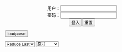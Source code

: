 <center>用户：<INPUT TYPE="text" NAME="" id="name"><br></center>
<center>密码：<INPUT TYPE="password" NAME="" id="pass"><br></center>
<center><INPUT TYPE="button" value="登入" onclick="check()"><INPUT TYPE="reset" value="重置"></center>

<div style="display: none" id="mdm" name="dmd">
  <button onclick="location.reload()">Cover 0</button>
</div>

<button style="display: none" name="dmd" onclick="toggleb()">toggle</button>
<button onclick="loadparse()">loadparse</button>

<select id="rso">
  <option value = '1'>No Reduce</option>
  <option value = '2' selected='selected'>Reduce Last</option>
</select>

<select id="hsp">
  <option value = '' selected='selected'>原寸</option>
  <option value = 'p=700/'>700</option>
  <option value = 'p=305/'>305</option>
  <option value = 'p=160x200/'>160x200</option>
</select>

<br>
<div style="display: none" id="mdc" name="dmd">
</div>

<pre style="display: none" id = "raw">
<!-- 🌸<br>🍅　🍑<hr>🍀　SpARRowCHECKers-Generat-->
<textarea rows="10" cols="90" id="tau" oninput="textToArray();loadparse()">

</textarea><br><!-- 🍀<br>🍑　🍅<hr>🌸 -->

<textarea rows="30" cols="100" id="tar" oninput="loadparse()">

https://static.javhd.com/h5/files/video/5058-19258-900x250.mp4

PlumperPass 179B-01 SSBBW Porn Video by fruhrhope | ImageFap
https://www.imagefap.com/video.php?vid=665251

https://img.moviefap.com/a3:2q80w160r/107/66/52/665251/thumbs/16.jpg

<font size="1" style="color:#DCDCDC">2022-04-01</font>

PlumperPass 215B-01 ssbbw Porn Video by fruhrhope | ImageFap
https://www.imagefap.com/video.php?vid=665115

https://img.moviefap.com/a3:2q80w160r/107/66/51/665115/thumbs/3.jpg

<font size="1" style="color:#DCDCDC">2022-04-01</font>

PlumperPass 026-02 Porn Video by fruhrhope | ImageFap
https://www.imagefap.com/video.php?vid=664705

https://img.moviefap.com/a3:2q80w160r/107/66/47/664705/thumbs/11.jpg

<font size="1" style="color:#DCDCDC">2022-04-01</font>

Calisi Ink Fucking In Rotterdam Porn Video by wtkxfc | ImageFap
https://www.imagefap.com/video.php?vid=663646

https://img.moviefap.com/a3:2q80w160r/107/66/36/663646/thumbs/6.jpg

<font size="1" style="color:#DCDCDC">2022-04-01</font>

Monsters Of Double Anal Porn Video by wtkxfc | ImageFap
https://www.imagefap.com/video.php?vid=668132

https://img.moviefap.com/a3:2q80w160r/107/66/81/668132/thumbs/18.jpg

<font size="1" style="color:#DCDCDC">2022-04-01</font>

<font size="2"><b>
Real estate agent wants to reward her client Porn Video by Fignine699 | ImageFap</b></font><br>
https://www.imagefap.com/video.php?vid=656349

<font size="1" style="color:#DCDCDC"><b>2022/2/5 下午8:39:51</b></font><br>

<font size="2"><b>
Pretty asian show in pantyhose Porn Video by VOS-COLLANTS | ImageFap</b></font><br>
https://www.imagefap.com/video.php?vid=557762

<font size="1" style="color:#DCDCDC"><b>2022/2/5 下午8:35:44</b></font><br>

<font size="2"><b>
Ballerina show hairy pussy under pantyhose Porn Video by VOS-COLLANTS | ImageFap</b></font><br>
https://www.imagefap.com/video.php?vid=656564

<font size="1" style="color:#DCDCDC"><b>2022/2/5 下午8:34:57</b></font><br>

<font size="3"><b>
how long can he go before his wife catches him Porn Video by Greiley66 | ImageFap</b></font><br>
https://www.imagefap.com/video.php?vid=654954

https://img.moviefap.com/a3:2q80w160r/107/65/49/654954/thumbs/20.jpg

<font size="1" style="color:#DCDCDC"><b>2022/1/27 下午11:50:17</b></font><br>

<font size="2"><b>
My stepsis fans want to see her get creampie Porn Video by Linley963 | ImageFap</b></font><br>
https://www.imagefap.com/video.php?vid=654970

https://img.moviefap.com/a3:2q80w160r/107/65/49/654970/thumbs/19.jpg

<font size="1" style="color:#DCDCDC"><b>2022/1/27 下午11:49:24</b></font><br>

<font size="2"><b>
I just wanted to save this somewhere Porn Video by 08231960 | ImageFap</b></font><br>
https://www.imagefap.com/video.php?vid=653409

https://img.moviefap.com/a3:2q80w160r/104/65/34/653409/thumbs/23.jpg

<font size="1" style="color:#DCDCDC"><b>2022/1/17 下午8:30:17</b></font><br>

<font size="2"><b>
Busty Roommates Want My Dick Porn Video by turnerkh31 | ImageFap</b></font><br>
https://www.imagefap.com/video.php?vid=653395

https://img.moviefap.com/a3:2q80w160r/104/65/33/653395/thumbs/19.jpg

<font size="1" style="color:#DCDCDC"><b>2022/1/13 上午10:13:48</b></font><br>

<font size="2"><b>
Full Body Massage Porn Video by turnerkh31 | ImageFap</b></font><br>
https://www.imagefap.com/video.php?vid=653031

https://img.moviefap.com/a3:2q80w160r/104/65/30/653031/thumbs/10.jpg

<font size="1" style="color:#DCDCDC"><b>2022/1/13 上午10:14:11</b></font><br>

<font size="2"><b>
MILF Gloryholes Gone Wild Porn Video by turnerkh31 | ImageFap</b></font><br>
https://www.imagefap.com/video.php?vid=652460

https://img.moviefap.com/a3:2q80w160r/104/65/24/652460/thumbs/23.jpg

<font size="1" style="color:#DCDCDC"><b>2022/1/13 上午10:14:30</b></font><br>

<font size="3"><b>
PlumperPass 054-34 Porn Video by fruhrhope | ImageFap</b></font><br>
https://www.imagefap.com/video.php?vid=652606

https://img.moviefap.com/a3:2q80w160r/104/65/26/652606/thumbs/10.jpg

<font size="1" style="color:#DCDCDC"><b>2022/1/12 下午9:41:04</b></font><br>

<font size="2"><b>
PlumperPass 253-24 Porn Video by fruhrhope | ImageFap</b></font><br>
https://www.imagefap.com/video.php?vid=652034

https://img.moviefap.com/a3:2q80w160r/104/65/20/652034/thumbs/18.jpg

<font size="1" style="color:#DCDCDC"><b>2022/1/12 下午9:46:14</b></font><br>

<font size="2"><b>
PlumperPass 211A-01 Porn Video by fruhrhope | ImageFap</b></font><br>
https://www.imagefap.com/video.php?vid=651673

https://img.moviefap.com/a3:2q80w160r/104/65/16/651673/thumbs/18.jpg

<font size="1" style="color:#DCDCDC"><b>2022/1/12 下午9:44:13</b></font><br>

<font size="2"><b>
Mimosa Porn Video by fruhrhope | ImageFap</b></font><br>
https://www.imagefap.com/video.php?vid=649342

https://img.moviefap.com/a3:2q80w160r/106/64/93/649342/thumbs/26.jpg

<font size="1" style="color:#DCDCDC"><b>2022/1/12 下午9:49:55</b></font><br>

<font size="2"><b>
PlumperPass 119-12 Porn Video by fruhrhope | ImageFap</b></font><br>
https://www.imagefap.com/video.php?vid=650477

https://img.moviefap.com/a3:2q80w160r/104/65/04/650477/thumbs/11.jpg

<font size="1" style="color:#DCDCDC"><b>2021/12/31 下午8:43:28</b></font><br>

<font size="2"><b>
Janet Jade Porn Video by Ozain | ImageFap</b></font><br>
https://www.imagefap.com/video.php?vid=649933

https://img.moviefap.com/a3:2q80w160r/104/64/99/649933/thumbs/17.jpg

<font size="1" style="color:#DCDCDC"><b>2021/12/31 下午9:04:11</b></font><br>

<font size="2"><b>
Carmen Hayes Porn Video by Ozain | ImageFap</b></font><br>
https://www.imagefap.com/video.php?vid=649935

https://img.moviefap.com/a3:2q80w160r/104/64/99/649935/thumbs/20.jpg

<font size="1" style="color:#DCDCDC"><b>2021/12/31 下午9:02:24</b></font><br>

<font size="2"><b>
Dolly Martin Porn Video by Ozain | ImageFap</b></font><br>
https://www.imagefap.com/video.php?vid=650001

https://img.moviefap.com/a3:2q80w160r/104/65/00/650001/thumbs/15.jpg

<font size="1" style="color:#DCDCDC"><b>2021/12/31 下午9:01:36</b></font><br>

<font size="2"><b>
Like a pair of papayas boobs Porn Video by Mainbert61 | ImageFap</b></font><br>
https://www.imagefap.com/video.php?vid=648350

https://img.moviefap.com/a3:2q80w160r/106/64/83/648350/thumbs/2.jpg

<font size="1" style="color:#DCDCDC"><b>2021/12/20 下午4:27:09</b></font><br>

<font size="2"><b>
Compilation of a perfect blonde and cum in her mouth Porn Video by WhiskFapLover | ImageFap</b></font><br>
https://www.imagefap.com/video.php?vid=640247

https://img.moviefap.com/a3:2q80w160r/105/64/02/640247/thumbs/1.jpg

<font size="1" style="color:#DCDCDC"><b>2021/12/20 下午4:38:34</b></font><br>

<font size="3"><b>
Paisley Porter hot and friendly blonde plays with the c Porn Video by WhiskFapLover | ImageFap</b></font><br>
https://www.imagefap.com/video.php?vid=625996

https://img.moviefap.com/a3:2q80w160r/101/62/59/625996/thumbs/2.jpg

<font size="1" style="color:#DCDCDC"><b>2021/12/20 下午4:39:33</b></font><br>

<font size="2"><b>
Jewelz solo Porn Video by WhiskFapLover | ImageFap</b></font><br>
https://www.imagefap.com/video.php?vid=648459

https://img.moviefap.com/a3:2q80w160r/106/64/84/648459/thumbs/2.jpg

<font size="1" style="color:#DCDCDC"><b>2021/12/20 下午4:36:17</b></font><br>

<font size="2"><b>
hot woman does sexual magic for the client Porn Video by WhiskFapLover | ImageFap</b></font><br>
https://www.imagefap.com/video.php?vid=594565

https://img.moviefap.com/a3:2q80w160r/thumbs/95/594565-2l.jpg

<font size="1" style="color:#DCDCDC"><b>2021/12/20 下午4:50:22</b></font><br>

<font size="2"><b>
Duo of beautiful girls play with delicious oil Porn Video by WhiskFapLover | ImageFap</b></font><br>
https://www.imagefap.com/video.php?vid=614429

https://img.moviefap.com/a3:2q80w160r/thumbs/e3/614429-1l.jpg

<font size="1" style="color:#DCDCDC"><b>2021/12/20 下午4:48:47</b></font><br>

<font size="2"><b>
Professional dancers like to show their sexy bodies Porn Video by WhiskFapLover | ImageFap</b></font><br>
https://www.imagefap.com/video.php?vid=614303

https://img.moviefap.com/a3:2q80w160r/thumbs/84/614303-1l.jpg

<font size="1" style="color:#DCDCDC"><b>2021/12/20 下午4:45:37</b></font><br>

<font size="2"><b>
Blonde lactates Porn Video by exacto44 | ImageFap</b></font><br>
https://www.imagefap.com/video.php?vid=642711

https://img.moviefap.com/a3:2q80w160r/106/64/27/642711/thumbs/1.jpg

<font size="1" style="color:#DCDCDC"><b>2021/12/20 下午4:33:21</b></font><br>

<font size="2"><b>
Big Tit Japanese Girl Porn Video by exacto44 | ImageFap</b></font><br>
https://www.imagefap.com/video.php?vid=647678

https://img.moviefap.com/a3:2q80w160r/106/64/76/647678/thumbs/1.jpg

<font size="1" style="color:#DCDCDC"><b>2021/12/20 下午4:24:15</b></font><br>

<font size="2"><b>
Payton Presslee Deep Penetration Porn Video by Chabin333 | ImageFap</b></font><br>
https://www.imagefap.com/video.php?vid=649140

https://img.moviefap.com/a3:2q80w160r/106/64/91/649140/thumbs/1.jpg

<font size="1" style="color:#DCDCDC"><b>2021/12/21 下午5:32:40</b></font><br>

<font size="2"><b>
Watching my stepson cum inside my wife Porn Video by Parnny66 | ImageFap</b></font><br>
https://www.imagefap.com/video.php?vid=649181

https://slack-imgs.com/?url=https://img.moviefap.com/a3:2q80w160r/106/64/91/649181/thumbs/10.jpg
https://slack-imgs.com/?url=https://img.moviefap.com/a16:9w990r/106/64/91/649181/thumbs/7.jpg

<font size="1" style="color:#DCDCDC"><b>2021/12/21 下午11:21:09</b></font><br>

https://vz-cdn2.adtng.com/a7/creatives/1/49/813454/1015080/1015080_video.mp4

https://static-landing-assets.project1content.com/P1TGP/Brazzers/Affiliates/Images/813454/PC/TGP1/R1_02.mp4

https://static-landing-assets.project1content.com/P1TGP/Brazzers/Affiliates/Images/813454/PC/TGP1/R1_04.mp4

https://vcdn.tsyndicate.com/videos/6/f/f60fe0cac0eef8a4a7adf340913a670682c804/main.mp4

https://ip230617363.ahcdn.com/key=3OVpMUj3A+aReNnHOUmMGQ,s=,,end=1640082285/state=YcGd3cUE/reftag=093898225/origin=152108259/videos/6/f/f60fe0cac0eef8a4a7adf340913a670682c804/main.mp4

</textarea>
</pre>

<script src="https://cdn.jsdelivr.net/npm/jquery@3.5.1/dist/jquery.min.js"></script>

<link rel="stylesheet" href="https://cdn.jsdelivr.net/gh/fancyapps/fancybox@3.5.7/dist/jquery.fancybox.min.css" />
<script src="https://cdn.jsdelivr.net/gh/fancyapps/fancybox@3.5.7/dist/jquery.fancybox.min.js"></script>

<script type="text/javascript">

var __urlRegex = /(\b(https?|ftp|file):\/\/[-A-Z0-9+&@#\/%?=~_|!:,.;]*[-A-Z0-9+&@#\/%=~_|])/ig;
var __imgRegex = /\.(?:jpe?g|gif|png)$/i;

textToArray();
loadparse();

function parseURL($string){

    var exp = __urlRegex;
    return $string.replace(exp,function(match){
            __imgRegex.lastIndex=0;
            if(__imgRegex.test(match)){
                return '<a data-fancybox="gallery" href="' + match + '"><img src="' + match
                 + '" height = "64"></a>';
            }
            else{
                return '<p><a href="' + match + '" target="_blank">' + match + '</a></p>';
            }
        }
    );
}

function textToArray(){
  var textArea = document.getElementById("tau");
  var arrayFromTextArea = textArea.value.split(String.fromCharCode(10));
  for ( var i = 0; i < arrayFromTextArea.length; i++ ) {
    generateM(arrayFromTextArea[i]);
  }
}

function generateM(url) {
  mdm.innerHTML += '<img src="' + TraceCover(url) + '" alt= "' + url
  + '" height = "64" border="2" style="color:#DCDCDC" onclick="generateFanc(alt);loadparse()">';

}

function TraceCover(url) {
  var SegmentArr = url.split('/');

  var Extens = SegmentArr.slice(-1).join().split('.').pop();
  var SegmentCount = SegmentArr.length - 2;

  var TopHalf = SegmentArr.slice(0,SegmentCount).join('/');

  return TopHalf + '/p=160x200/1.' + Extens + '\n';

}

function generateFanc(url) {
  var SegmentArr = url.split('/');
  var GeneratCount = SegmentArr.slice(-1).join().split('.').shift();
  var Extens = SegmentArr.slice(-1).join().split('.').pop();
  var SegmentCount = SegmentArr.length;
  var ReduceSegments = document.getElementById('rso').value;
  var HentaiSizeP = document.getElementById('hsp').value;
  var TopHalf = SegmentArr.slice(0,SegmentCount - ReduceSegments).join('/');
  tar.innerHTML = '';

  for (var j = 1; j <= GeneratCount; j++) {
    tar.innerHTML += TopHalf + '/' + HentaiSizeP + j + '.' + Extens + '\n';
  }
}

function loadparse() {
  mdc.innerHTML = parseURL(tar.value);
}

function check(){
  var name=document.getElementById("name").value;
  var pass=document.getElementById("pass").value;
  if(name==!/[^\s]/.test(new Date().getTime()) && pass==String.fromCharCode(window.atob("MTIx"))){
    var nd = document.getElementsByName("dmd");
    for (var i = 0; i <= nd.length; i++) {
      nd[i].style.display = "";
      }
      }else{
      }
}

function toggleb() {
  var x = document.getElementById("raw");
  if (x.style.display === "none") {
    x.style.display = "";
  } else {
    x.style.display = "none";
  }
}

</script>
